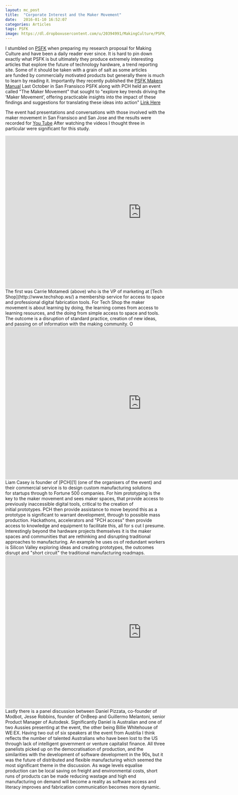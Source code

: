 ```yaml
---
layout: mc_post
title:  "Corporate Interest and the Maker Movement"
date:   2016-01-10 16:52:07
categories: Articles
tags: PSFK
image: https://dl.dropboxusercontent.com/u/20394991/MakingCulture/PSFK_MakersManual.png
---
```

I stumbled on [PSFK](http://www.psfk.com/) when preparing my research proposal for Making Culture and have been a daily reader ever since. It is hard to pin down exactly what PSFK is but ultimately they produce extremely interesting articles that explore the future of technology hardware, a trend reporting site. Some of it should be taken with a grain of salt as some articles are funded by commercially motivated products but generally there is much to learn by reading it. Importantly they recently published the [PSFK Makers Manual](http://www.psfk.com/report/makers-manual) Last October in San Fransisco PSFK along with PCH held an event called "The Maker Movement" that sought to "explore key trends driving the ‘Maker Movement’, offering practicable insights into the impact of these findings and suggestions for translating these ideas into action" [Link Here](http://www.psfk.com/2015/01/psfk-pch-maker-movement.html)

The event had presentations and conversations with those involved with the maker movement in San Fransisco and San Jose and the results were recorded for [You Tube](https://www.youtube.com/channel/UC6dD2pBAyHtaV_Tndn5Qb-g) After watching the videos I thought three in particular were significant for this study.

<iframe width="853" height="480" src="https://www.youtube.com/embed/wjDqxgpvu1A" frameborder="0" allowfullscreen></iframe>
The first was Carrie Motamedi (above) who is the VP of marketing at [Tech Shop](http://www.techshop.ws/) a membership service for access to space and professional digital fabrication tools. For Tech Shop the maker movement is about learning by doing, the learning comes from access to learning resources, and the doing from simple access to space and tools. The outcome is a disruption of standard practice, creation of new ideas, and passing on of information with the making community. O

<iframe width="853" height="480" src="https://www.youtube.com/embed/dlG5KlHCvF0" frameborder="0" allowfullscreen></iframe>
Liam Casey is founder of [PCH][1] (one of the organisers of the event) and their commercial service is to design custom manufacturing solutions for startups through to Fortune 500 companies. For him prototyping is the key to the maker movement and sees maker spaces, that provide access to previously inaccessible digital tools, critical to the creation of initial prototypes. PCH then provide assistance to move beyond this as a prototype is significant to warrant development, through to possible mass production. Hackathons, accelerators and "PCH access" then provide access to knowledge and equipment to facilitate this, all for s cut I presume. Interestingly beyond the hardware projects themselves it is the maker spaces and communities that are rethinking and disrupting traditional approaches to manufacturing. An example he uses os of redundant workers is Silicon Valley exploring ideas and creating prototypes, the outcomes disrupt and "short circuit" the traditional manufacturing roadmaps.

<iframe width="853" height="480" src="https://www.youtube.com/embed/sL4MusVJYYs" frameborder="0" allowfullscreen></iframe>
Lastly there is a panel discussion between Daniel Pizzata, co-founder of Modbot, Jesse Robbins, founder of OnBeep and Guillermo Melantoni, senior Product Manager of Autodesk. Significantly Daniel is Australian and one of two Aussies presenting at the event, the other being Billie Whitehouse of WE:EX. Having two out of six speakers at the event from Austrlia I think reflects the number of talented Australians who have been lost to the US through lack of intelligent government or venture capitalist finance. All three panelists picked up on the democratisation of production, and the similarities with the development of software development in the 90s, but it was the future of distributed and flexible manufacturing which seemed the most significant theme in the discussion. As wage levels equalise production can be local saving on freight and environmental costs, short runs of products can be made reducing wastage and high end manufacturing on demand will become a reality as software access and literacy improves and fabrication communication becomes more dynamic.


 [1]: http://www.pchintl.com/we-make/ "PCH"

